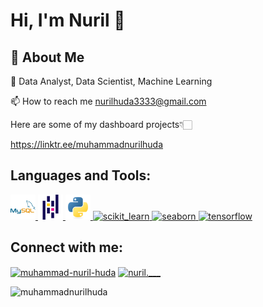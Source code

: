 <h1 align="left">Hi, I'm Nuril 👋</h1>



## 🚀 About Me
🤖 Data Analyst, Data Scientist, Machine Learning

📫 How to reach me [nurilhuda3333@gmail.com](mailto:nurilhuda3333@gmail.com)


Here are some of my dashboard projects👇🏻

https://linktr.ee/muhammadnurilhuda


<h2 align="left">Languages and Tools:</h2>
<p align="left"> 
<a href="https://www.mysql.com/" target="_blank" rel="noreferrer"> <img src="https://raw.githubusercontent.com/devicons/devicon/master/icons/mysql/mysql-original-wordmark.svg" alt="mysql" width="40" height="40"/> </a> <a href="https://pandas.pydata.org/" target="_blank" rel="noreferrer"> <img src="https://raw.githubusercontent.com/devicons/devicon/2ae2a900d2f041da66e950e4d48052658d850630/icons/pandas/pandas-original.svg" alt="pandas" width="40" height="40"/> </a> <a href="https://www.python.org" target="_blank" rel="noreferrer"> <img src="https://raw.githubusercontent.com/devicons/devicon/master/icons/python/python-original.svg" alt="python" width="40" height="40"/> </a> <a href="https://scikit-learn.org/" target="_blank" rel="noreferrer"> <img src="https://upload.wikimedia.org/wikipedia/commons/0/05/Scikit_learn_logo_small.svg" alt="scikit_learn" width="40" height="40"/> </a> <a href="https://seaborn.pydata.org/" target="_blank" rel="noreferrer"> <img src="https://seaborn.pydata.org/_images/logo-mark-lightbg.svg" alt="seaborn" width="40" height="40"/> </a> <a href="https://www.tensorflow.org" target="_blank" rel="noreferrer"> <img src="https://www.vectorlogo.zone/logos/tensorflow/tensorflow-icon.svg" alt="tensorflow" width="40" height="40"/> </a> </p>

<h2 align="left">Connect with me:</h2>
<p align="left">
<a href="https://linkedin.com/in/muhammad-nuril-huda" target="_blank"><img align="center" src="https://raw.githubusercontent.com/rahuldkjain/github-profile-readme-generator/master/src/images/icons/Social/linked-in-alt.svg" alt="muhammad-nuril-huda" height="30" width="40" /></a>
<a href="https://instagram.com/nuril.___" target="_blank"><img align="center" src="https://raw.githubusercontent.com/rahuldkjain/github-profile-readme-generator/master/src/images/icons/Social/instagram.svg" alt="nuril.___" height="30" width="40" /></a>
</p>

<p align="left"> <img src="https://komarev.com/ghpvc/?username=muhammadnurilhuda&label=Profile%20views&color=0e75b6&style=plastic" alt="muhammadnurilhuda" /> </p>

<!---
MuhammadNurilHuda/MuhammadNurilHuda is a ✨ special ✨ repository because its `README.md` (this file) appears on your GitHub profile.
You can click the Preview link to take a look at your changes.
--->
